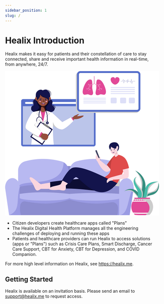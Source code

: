 ```yaml
---
sidebar_position: 1
slug: /
---
```


# Healix Introduction

Healix makes it easy for patients and their constellation of care to stay connected, share and receive important health information in real-time, from anywhere, 24/7.


![intro](./img/intro.webp)

* Citizen developers create healthcare apps called "Plans"
* The Healix Digital Health Platform manages all the engineering challenges of deploying and running these apps
* Patients and healthcare providers can run Healix to access solutions (apps or "Plans") such as Crisis Care Plans, Smart Discharge, Cancer Care Support, CBT for Anxiety, CBT for Depression, and COVID Companion.

For more high level information on Healix, see https://healix.me.

## Getting Started

Healix is available on an invitation basis.  Please send an email to support@healix.me to request access.


